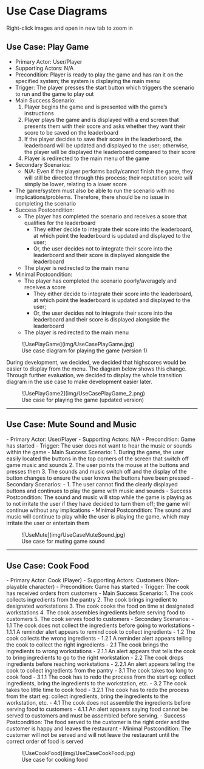<h1>Use Case Diagrams </h1>
Right-click images and open in new tab to zoom in

<h2>Use Case: Play Game</h2>

- Primary Actor: User/Player
- Supporting Actors: N/A
- Precondition: Player is ready to play the game and has ran it on the specified system; the system is displaying the main menu
- Trigger: The player presses the start button which triggers the scenario to run and the game to play out
- Main Success Scenario: 
	1. Player begins the game and is presented with the game’s instructions
	2. Player plays the game and is displayed with a end screen that presents them with their score and asks whether they want their score to be saved on the leaderboard
	3. If the player decides to save their score in the leaderboard, the leaderboard will be updated and displayed to the user; otherwise, the player will be displayed the leaderboard compared to their score
	4. Player is redirected to the main menu of the game
- Secondary Scenarios:
	- N/A: Even if the player performs badly/cannot finish the game, they will still be directed through this process; their reputation score will simply be lower, relating to a lower score
- The game/system must also be able to run the scenario with no implications/problems. Therefore, there should be no issue in completing the scenario
- Success Postcondition:
	- The player has completed the scenario and receives a score that qualifies for the leaderboard
		- They either decide to integrate their score into the leaderboard, at which point the leaderboard is updated and displayed to the user;
		- Or, the user decides not to integrate their score into the leaderboard and their score is displayed alongside the leaderboard
	- The player is redirected to the main menu
- Minimal Postcondition:
	- The player has completed the scenario poorly/averagely and receives a score
		- They either decide to integrate their score into the leaderboard, at which point the leaderboard is updated and displayed to the user;
		- Or, the user decides not to integrate their score into the leaderboard and their score is displayed alongside the leaderboard
	- The player is redirected to the main menu


<figure markdown>
  ![UsePlayGame](img/UseCasePlayGame.jpg)
  <figcaption>Use case diagram for playing the game (version 1)</figcaption>
</figure>

During development, we decided, we decided that highscores would be easier to display from the menu. The diagram below shows this change. 
Through further evaluation, we decided to display the whole transition diagram in the use case to make development easier later.
<figure markdown>
  ![UsePlayGame2](img/UseCasePlayGame_2.png)
  <figcaption>Use case for playing the game (updated version)</figcaption>
</figure>
<hr>
<h2>Use Case: Mute Sound and Music</h2>
- Primary Actor: User/Player
- Supporting Actors: N/A
- Precondition: Game has started
- Trigger: The user does not want to hear the music or sounds within the game
- Main Success Scenario: 
	1. During the game, the user easily located the buttons in the top corners of the screen that switch off game music and sounds
	2. The user points the mouse at the buttons and presses them
	3. The sounds and music switch off and the display of the button changes to ensure the user knows the buttons have been pressed
- Secondary Scenarios:
	- 1. The user cannot find the clearly displayed buttons and continues to play the game with music and sounds
- Success Postcondition: The sound and music will stop while the game is playing as to not irritate the user if they have decided to turn them off; the game will continue without any implications
- Minimal Postcondition: The sound and music will continue to play while the user is playing the game, which may irritate the user or entertain them

<figure markdown>
  ![UseMute](img/UseCaseMuteSound.jpg)
  <figcaption>Use case for muting game sound</figcaption>
</figure>
<hr>
<h2>Use Case: Cook Food</h2>
- Primary Actor: Cook (Player)
- Supporting Actors: Customers (Non-playable character)
- Precondition: Game has started 
- Trigger: The cook has received orders from customers
- Main Success Scenario: 
	1. The cook collects ingredients from the pantry
	2. The cook brings ingredient to designated workstations
	3. The cook cooks the food on time at designated workstations
	4. The cook assembles ingredients before serving food to customers
	5. The cook serves food to customers 
- Secondary Scenarios: 
	- 1.1 The cook does not collect the ingredients before going to workstations
	- 1.1.1 A reminder alert appears to remind cook to collect ingredients
	- 1.2 The cook collects the wrong ingredients
	- 1.2.1 A reminder alert appears telling the cook to collect the right ingredients
	- 2.1 The cook brings the ingredients to wrong workstations
	- 2.1.1 An alert appears that tells the cook to bring ingredients to go to the right workstation
	- 2.2 The cook drops ingredients before reaching workstations
	- 2.2.1 An alert appears telling the cook to collect ingredients from the pantry
	- 3.1 The cook takes too long to cook food
	- 3.1.1 The cook has to redo the process from the start eg: collect ingredients, bring the ingredients to the workstation, etc.
	- 3.2 The cook takes too little time to cook food
	- 3.2.1 The cook has to redo the process from the start eg: collect ingredients, bring the ingredients to the workstation, etc.
	- 4.1 The cook does not assemble the ingredients before serving food to customers
	- 4.1.1 An alert appears saying food cannot be served to customers and must be assembled before serving.
- Success Postcondition: The food served to the customer is the right order and the customer is happy and leaves the restaurant
- Minimal Postcondition: The customer will not be served and will not leave the restaurant until the correct order of food is served
<figure markdown>
  ![UseCookFood](img/UseCaseCookFood.jpg)
  <figcaption>Use case for cooking food </figcaption>
</figure>